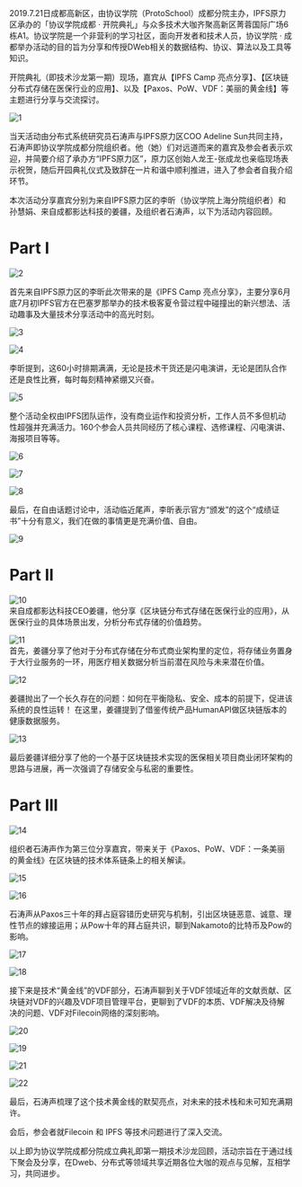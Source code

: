 2019.7.21日成都高新区，由协议学院（ProtoSchool）成都分院主办，IPFS原力区承办的「协议学院成都 · 开院典礼」与众多技术大咖齐聚高新区菁蓉国际广场6栋A1。协议学院是一个非营利的学习社区，面向开发者和技术人员，协议学院 · 成都举办活动的目的旨为分享和传授DWeb相关的数据结构、协议、算法以及工具等知识。

开院典礼（即技术沙龙第一期）现场，嘉宾从【IPFS Camp 亮点分享】、【区块链分布式存储在医保行业的应用】、以及【Paxos、PoW、VDF：美丽的黄金线】等主题进行分享与交流探讨。

![1](./pictures/全场2.jpg)  

当天活动由分布式系统研究员石涛声与IPFS原力区COO Adeline Sun共同主持，石涛声即协议学院成都分院组织者。他（她）们对远道而来的嘉宾及参会者表示欢迎，并简要介绍了承办方“IPFS原力区”，原力区创始人龙王-张成龙也亲临现场表示祝贺，随后开园典礼仪式及致辞在一片和谐中顺利推进，进入了参会者自我介绍环节。

本次活动分享嘉宾分别为来自IPFS原力区的李昕（协议学院上海分院组织者）和孙慧娟、来自成都影达科技的姜疆，及组织者石涛声，以下为活动内容回顾。  


# Part I

![2](./pictures/李昕演讲1.jpg) 

首先来自IPFS原力区的李昕此次带来的是《IPFS Camp 亮点分享》，主要分享6月底7月初IPFS官方在巴塞罗那举办的技术极客夏令营过程中碰撞出的新兴想法、活动趣事及大量技术分享活动中的高光时刻。  

![3](./pictures/linxin1.png)  

![4](./pictures/linxin2.png)  

李昕提到，这60小时排期满满，无论是技术干货还是闪电演讲，无论是团队合作还是良性比赛，每时每刻精神紧绷又兴奋。   

![5](./pictures/linxin3.png)  

整个活动全权由IPFS团队运作，没有商业运作和投资分析，工作人员不多但机动性超强并充满活力。160个参会人员共同经历了核心课程、选修课程、闪电演讲、海报项目等等。

![6](./pictures/linxin4.png)  

![7](./pictures/linxin5.png)  

![8](./pictures/linxin6.png)  


最后，在自由话题讨论中，活动临近尾声，李昕表示官方“颁发”的这个“成绩证书”十分有意义，我们在做的事情更是充满价值、自由。

![9](./pictures/linxin7.png)  


# Part II
![10](./pictures/姜疆演讲1.jpg)   
来自成都影达科技CEO姜疆，他分享《区块链分布式存储在医保行业的应用》，从医保行业的具体场景出发，分析分布式存储的价值趋势。   

![11](./pictures/jiangjiang1.png)   
首先，姜疆分享了他对于分布式存储在分布式商业架构里的定位，将存储业务置身于大行业服务的一环，用医疗相关数据分析当前潜在风险与未来潜在价值。

![12](./pictures/jiangjiang2.png) 

姜疆抛出了一个长久存在的问题：如何在平衡隐私、安全、成本的前提下，促进该系统的良性运转！
在这里，姜疆提到了借鉴传统产品HumanAPI做区块链版本的健康数据服务。

![13](./pictures/jiangjiang3.png) 

最后姜疆详细分享了他的一个基于区块链技术实现的医保相关项目商业闭环架构的思路与进展，再一次强调了存储安全与私密的重要性。

# Part III

![14](./pictures/现场照27.jpg) 

组织者石涛声作为第三位分享嘉宾，带来关于《Paxos、PoW、VDF：一条美丽的黄金线》在区块链的技术体系链条上的相关解读。  

![15](./pictures/现场照24.jpg)   

![16](./pictures/taosheng1.png)   

石涛声从Paxos三十年的拜占庭容错历史研究与机制，引出区块链恶意、诚意、理性节点的嫁接运用；从Pow十年的拜占庭共识，聊到Nakamoto的比特币及Pow的影响。  

![17](./pictures/taosheng2.jpg)    

![18](./pictures/taosheng3.jpg)  

接下来是技术“黄金线”的VDF部分，石涛声聊到关于VDF领域近年的文献贡献、区块链对VDF的兴趣及VDF项目管理平台，更聊到了VDF的本质、VDF解决及待解决的问题、VDF对Filecoin网络的深刻影响。   
  

![20](./pictures/taosheng5.jpg)  

![19](./pictures/taosheng4.jpg)  


![21](./pictures/taosheng6.jpg)    

![22](./pictures/taosheng7.jpg)   

最后，石涛声梳理了这个技术黄金线的默契亮点，对未来的技术栈和未可知充满期许。

会后，参会者就Filecoin 和 IPFS 等技术问题进行了深入交流。

以上即为协议学院成都分院成立典礼即第一期技术沙龙回顾，活动宗旨在于通过线下聚会及分享，在Dweb、分布式等领域共享近期各位大咖的观点与见解，互相学习，共同进步。